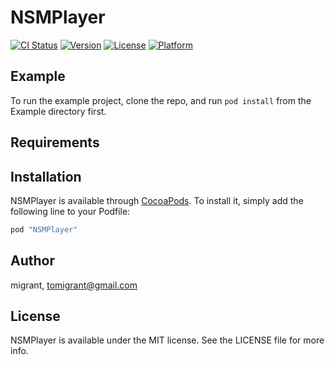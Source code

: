 # NSMPlayer

[![CI Status](http://img.shields.io/travis/migrant/NSMPlayer.svg?style=flat)](https://travis-ci.org/migrant/NSMPlayer)
[![Version](https://img.shields.io/cocoapods/v/NSMPlayer.svg?style=flat)](http://cocoapods.org/pods/NSMPlayer)
[![License](https://img.shields.io/cocoapods/l/NSMPlayer.svg?style=flat)](http://cocoapods.org/pods/NSMPlayer)
[![Platform](https://img.shields.io/cocoapods/p/NSMPlayer.svg?style=flat)](http://cocoapods.org/pods/NSMPlayer)

## Example

To run the example project, clone the repo, and run `pod install` from the Example directory first.

## Requirements

## Installation

NSMPlayer is available through [CocoaPods](http://cocoapods.org). To install
it, simply add the following line to your Podfile:

```ruby
pod "NSMPlayer"
```

## Author

migrant, tomigrant@gmail.com

## License

NSMPlayer is available under the MIT license. See the LICENSE file for more info.
